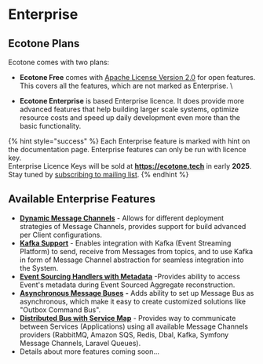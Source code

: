 # Enterprise

## Ecotone Plans

Ecotone comes with two plans:

* **Ecotone Free** comes with [Apache License Version 2.0](https://github.com/ecotoneframework/ecotone-dev/blob/main/LICENSE) for open features. This covers all the features, which are not marked as Enterprise. \

* **Ecotone Enterprise** is based Enterprise licence. It does provide more advanced features that help building larger scale systems, optimize resource costs and speed up daily development even more than the basic functionality.

{% hint style="success" %}
Each Enterprise feature is marked with hint on the documentation page. Enterprise features can only be run with licence key.\
Enterprise Licence Keys will be sold at **https://ecotone.tech** in early **2025**.\
Stay tuned by [subscribing to mailing list](https://blog.ecotone.tech/#/portal).
{% endhint %}

## Available Enterprise Features

* [**Dynamic Message Channels**](modelling/asynchronous-handling/dynamic-message-channels.md) - Allows for different deployment strategies of Message Channels, provides support for build advanced per Client configurations.
* [**Kafka Support**](modules/kafka-support/) - Enables integration with Kafka (Event Streaming Platform) to send, receive from Messages from topics, and to use Kafka in form of Message Channel abstraction for seamless integration into the System.
* [**Event Sourcing Handlers with Metadata**](modelling/event-sourcing/event-sourcing-introduction/working-with-metadata.md#enterprise-accessing-metadata-during-event-application) -Provides ability to access Event's metadata during Event Sourced Aggregate reconstruction.
* [**Asynchronous Message Buses**](modelling/asynchronous-handling/asynchronous-message-bus-gateways.md) **-** Adds ability to set up Message Bus as asynchronous, which make it easy to create customized solutions like "Outbox Command Bus".
* [**Distributed Bus with Service Map**](modelling/microservices-php/distributed-bus/distributed-bus-with-service-map/) - Provides way to communicate between Services (Applications) using all available Message Channels providers (RabbitMQ, Amazon SQS, Redis, Dbal, Kafka, Symfony Message Channels, Laravel Queues).
* Details about more features coming soon...
